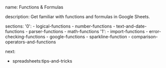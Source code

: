 name: Functions & Formulas

description: Get familiar with functions and formulas in Google Sheets.

sections:
  '0':
    - logical-functions
    - number-functions
    - text-and-date-functions
    - parser-functions
    - math-functions
  '1':
    - import-functions
    - error-checking-functions
    - google-functions
    - sparkline-function
    - comparison-operators-and-functions

next:
  - spreadsheets:tips-and-tricks
